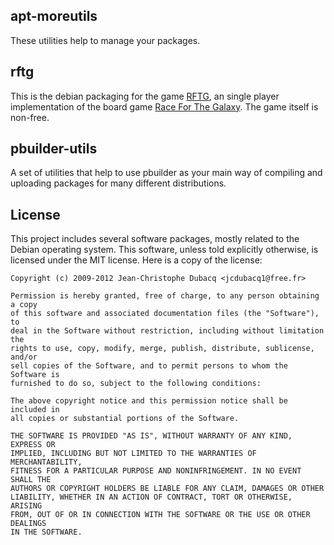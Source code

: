 apt-moreutils
-------------

These utilities help to manage your packages.

rftg
----

This is the debian packaging for the game [RFTG](http://keldon.net/rftg/),
an single player implementation of the board game
[Race For The Galaxy](http://boardgamegeek.com/boardgame/28143/race-for-the-galaxy). The game itself is non-free.

pbuilder-utils
--------------

A set of utilities that help to use pbuilder as your main way of compiling and
uploading packages for many different distributions.

License
-------

This project includes several software packages, mostly related to the Debian
operating system. This software, unless told explicitly otherwise, is
licensed under the MIT license. Here is a copy of the license:

    Copyright (c) 2009-2012 Jean-Christophe Dubacq <jcdubacq1@free.fr>
    
    Permission is hereby granted, free of charge, to any person obtaining a copy
    of this software and associated documentation files (the "Software"), to
    deal in the Software without restriction, including without limitation the
    rights to use, copy, modify, merge, publish, distribute, sublicense, and/or
    sell copies of the Software, and to permit persons to whom the Software is
    furnished to do so, subject to the following conditions:
    
    The above copyright notice and this permission notice shall be included in
    all copies or substantial portions of the Software.
    
    THE SOFTWARE IS PROVIDED "AS IS", WITHOUT WARRANTY OF ANY KIND, EXPRESS OR
    IMPLIED, INCLUDING BUT NOT LIMITED TO THE WARRANTIES OF MERCHANTABILITY,
    FITNESS FOR A PARTICULAR PURPOSE AND NONINFRINGEMENT. IN NO EVENT SHALL THE
    AUTHORS OR COPYRIGHT HOLDERS BE LIABLE FOR ANY CLAIM, DAMAGES OR OTHER
    LIABILITY, WHETHER IN AN ACTION OF CONTRACT, TORT OR OTHERWISE, ARISING
    FROM, OUT OF OR IN CONNECTION WITH THE SOFTWARE OR THE USE OR OTHER DEALINGS
    IN THE SOFTWARE.
